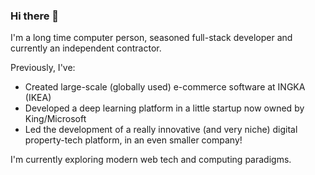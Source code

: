 ### Hi there 👋

I'm a long time computer person, seasoned full-stack developer and currently an independent contractor.

Previously, I've:
 - Created large-scale (globally used) e-commerce software at INGKA (IKEA)
 - Developed a deep learning platform in a little startup now owned by King/Microsoft
 - Led the development of a really innovative (and very niche) digital property-tech platform, in an even smaller company!

I'm currently exploring modern web tech and computing paradigms.
